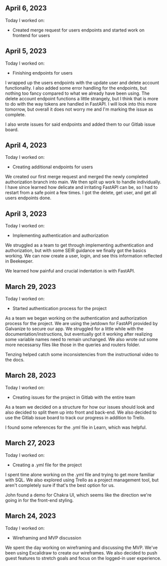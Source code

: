 ## April 6, 2023

Today I worked on:
* Created merge request for users endpoints and started work on frontend for users


## April 5, 2023

Today I worked on:
* Finishing endpoints for users

I wrapped up the users endpoints with the update user and delete account functionality. I also added some error handling for the endpoints, but nothing too fancy compared to what we already have been using. The delete account endpoint functions a little strangely, but I think that is more to do with the way tokens are handled in FastAPI. I will look into this more tomorrow, but overall it does not worry me and I'm marking the issue as complete.

I also wrote issues for said endpoints and added them to our Gitlab issue board.


## April 4, 2023

Today I worked on:
* Creating additional endpoints for users

We created our first merge request and merged the newly completed authorization branch into main. We then split up work to handle individually.
I have since learned how delicate and irritating FastAPI can be, so I had to restart from a safe point a few times. I got the delete, get user, and get all users endpoints done.

## April 3, 2023

Today I worked on:
* Implementing authentication and authorization

We struggled as a team to get through implementing authentication and authorization, but with some SEIR guidance we finally got the basics working. We can now create a user, login, and see this information reflected in Beekeeper.

We learned how painful and crucial indentation is with FastAPI.

## March 29, 2023

Today I worked on:
* Started authentication process for the project

As a team we began working on the authentication and authorization process for the project. We are using the jwtdown for FastAPI provided by Galvanize to secure our app.
We struggled for a little while with the documentation/instructions, but eventually got it working after realizing some variable names need to remain unchanged. We also wrote out some more necessarsy files like those in the queries and routers folder.

Tenzing helped catch some inconsistencies from the instructional video to the docs.

## March 28, 2023

Today I worked on:
* Creating issues for the project in Gitlab with the entire team

As a team we decided on a structure for how our issues should look and also decided to split them up into front and back-end. We also decided to use the Gitlab issue board to track our progress in addition to Trello.

I found some references for the .yml file in Learn, which was helpful.

## March 27, 2023

Today I worked on:
* Creating a .yml file for the project

I spent time alone working on the .yml file and trying to get more familiar with SQL. We also explored using Trello as a project management tool, but aren't completely sure if that's the best option for us.

John found a demo for Chakra UI, which seems like the direction we're going in for the front-end styling.

## March 24, 2023

Today I worked on:
* Wireframing and MVP discussion

We spent the day working on wireframing and discussing the MVP. We've been using Excalidraw to create our wireframes. We also decided to push guest features to stretch goals and focus on the logged-in user experience.
